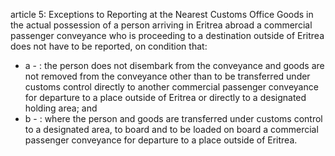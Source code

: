 article 5: Exceptions to Reporting at the Nearest Customs Office 
Goods in the actual possession of a person arriving in Eritrea abroad a commercial passenger conveyance who is proceeding to a destination outside of Eritrea does not have to be reported, on condition that: 
<ul>
			<li>a - : the person does not disembark from the conveyance and goods are not removed from the conveyance other than to be transferred under customs control directly to another commercial passenger conveyance for departure to a place outside of Eritrea or directly to a designated holding area; and <ul>
			</ul></li>			<li>b - : where the person and goods are transferred under customs control to a designated area, to board and to be loaded on board a commercial passenger conveyance for departure to a place outside of Eritrea. <ul>
			</ul></li></ul>